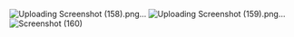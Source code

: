 

![Uploading Screenshot (158).png…]()
![Uploading Screenshot (159).png…]()
![Screenshot (160)](https://github.com/AnjaliSingh5683/E-commerce/assets/87576134/37964b33-2c07-49d1-a3d7-8cafbfab95d7)
